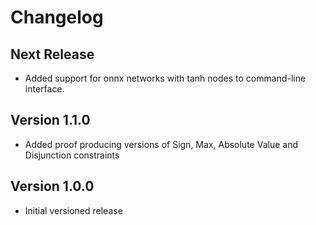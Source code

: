 # Changelog

## Next Release

* Added support for onnx networks with tanh nodes to command-line interface.

## Version 1.1.0

* Added proof producing versions of Sign, Max, Absolute Value and Disjunction constraints

## Version 1.0.0
* Initial versioned release